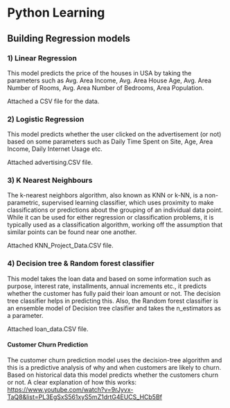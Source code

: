 # Python Learning
## Building Regression models




### 1) Linear Regression

This model predicts the price of the houses in USA by taking the parameters such as Avg. Area Income, Avg. Area House Age, Avg. Area Number of Rooms, Avg. Area Number of Bedrooms, Area Population.

Attached a CSV file for the data.


### 2) Logistic Regression

This model predicts whether the user clicked on the advertisement (or not) based on some parameters such as Daily Time Spent on Site,	Age,	Area Income,	Daily Internet Usage etc.

Attached advertising.CSV file.



### 3) K Nearest Neighbours

The k-nearest neighbors algorithm, also known as KNN or k-NN, is a non-parametric, supervised learning classifier, which uses proximity to make classifications or predictions about the grouping of an individual data point. While it can be used for either regression or classification problems, it is typically used as a classification algorithm, working off the assumption that similar points can be found near one another.

Attached KNN_Project_Data.CSV file.



### 4) Decision tree & Random forest classifier

This model takes the loan data and based on some information such as purpose, interest rate, installments, annual increments etc., it predicts whether the customer has fully paid their loan amount or not. The decision tree classifier helps in predicting this. Also,  the Random forest classifier is an ensemble model of Decision tree clasifier and takes the n_estimators as a parameter.

Attached loan_data.CSV file.

#### Customer Churn Prediction
The customer churn prediction model uses the decision-tree algorithm and this is a predictive analysis of why and when customers are likely to churn. Based on historical data this model predicts whether the customers churn or not. A clear explanation of how this works: https://www.youtube.com/watch?v=9rJyvx-TaQ8&list=PL3EgSxS561xyS5mZ1drtG4EUCS_HCb5Bf 